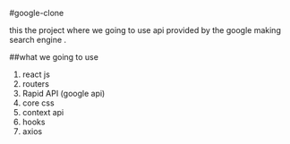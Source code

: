#google-clone

this the project where we going to use api provided by the google making search engine .

##what we going to use

1. react js
2. routers
3. Rapid API (google api)
4. core css
5. context api
6. hooks
7. axios
